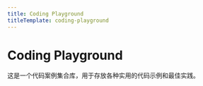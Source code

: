 ```yaml
---
title: Coding Playground
titleTemplate: coding-playground
---
```


# Coding Playground

这是一个代码案例集合库，用于存放各种实用的代码示例和最佳实践。
